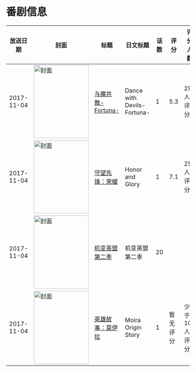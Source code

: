 # 番剧信息

|放送日期|封面|标题|日文标题|话数|评分|评分人数|
|---|---|---|---|---|---|---|
|2017-11-04|<img src="//lain.bgm.tv/pic/cover/c/59/29/207664_oftAK.jpg" alt="封面" style="width:150px;height:200px;object-fit:cover;">|[与魔共舞-Fortuna-](https://bangumi.tv/subject/207664)|Dance with Devils-Fortuna-|1|5.3|29人评分|
|2017-11-04|<img src="//lain.bgm.tv/pic/cover/c/3b/a9/229154_e3855.jpg" alt="封面" style="width:150px;height:200px;object-fit:cover;">|[守望先锋：荣耀](https://bangumi.tv/subject/229154)|Honor and Glory|1|7.1|251人评分|
|2017-11-04|<img src="//lain.bgm.tv/pic/cover/c/78/2c/229566_EbEPx.jpg" alt="封面" style="width:150px;height:200px;object-fit:cover;">|[机变英盟 第二季](https://bangumi.tv/subject/229566)|机变英盟 第二季|20|||
|2017-11-04|<img src="//lain.bgm.tv/pic/cover/c/65/d2/377961_cLueL.jpg" alt="封面" style="width:150px;height:200px;object-fit:cover;">|[英雄故事：莫伊拉](https://bangumi.tv/subject/377961)|Moira Origin Story|1|暂无评分|少于10人评分|
